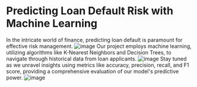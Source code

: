 
# Predicting Loan Default Risk with Machine Learning

In the intricate world of finance, predicting loan default is paramount for effective risk management. 
![image](https://github.com/ChanukaDil/Bank_Loan_Predict/assets/143872599/88cb012c-dd94-4223-921d-8d703578a293)
Our project employs machine learning, utilizing algorithms like K-Nearest Neighbors and Decision Trees, to navigate through historical data from loan applicants.
![image](https://github.com/ChanukaDil/Bank_Loan_Predict/assets/143872599/949bd51c-be22-4b48-b213-103ba796224e)
Stay tuned as we unravel insights using metrics like accuracy, precision, recall, and F1 score, providing a comprehensive evaluation of our model's predictive power.
![image](https://github.com/ChanukaDil/Bank_Loan_Predict/assets/143872599/ac767a28-c6c1-4348-ba1d-2a1bb1147536)




